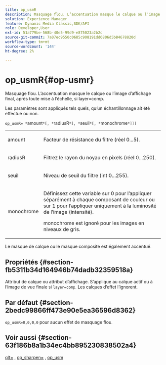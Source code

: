 ```yaml
---
title: op_usmR
description: Masquage flou. L’accentuation masque le calque ou l’image d’affichage final, après toute mise à l’échelle, si layer=comp.
solution: Experience Manager
feature: Dynamic Media Classic,SDK/API
role: Developer,User
exl-id: 51a779be-568b-40e5-99d9-e875023a2b2c
source-git-commit: 7a07ec9550c0685c908191dd6806d5b84678820d
workflow-type: tm+mt
source-wordcount: '144'
ht-degree: 2%

---
```


# op_usmR{#op-usmr}

Masquage flou. L’accentuation masque le calque ou l’image d’affichage final, après toute mise à l’échelle, si layer=comp.

Les paramètres sont appliqués tels quels, qu’un échantillonnage ait été effectué ou non.

`op_usmR= *`amount`*[, *`radiusR`*[, *`seuil`*[, *`monochrome`*]]]`

<table id="simpletable_0697E3BCB45F41C494D93A6017ADD2BF"> 
 <tr class="strow"> 
  <td class="stentry"> <p><span class="codeph"><span class="varname"> amount</span></span> </p></td> 
  <td class="stentry"> <p>Facteur de résistance du filtre (réel 0...5). </p></td> 
 </tr> 
 <tr class="strow"> 
  <td class="stentry"> <p><span class="codeph"><span class="varname"> radiusR</span></span> </p></td> 
  <td class="stentry"> <p>Filtrez le rayon du noyau en pixels (réel 0...250). </p></td> 
 </tr> 
 <tr class="strow"> 
  <td class="stentry"> <p><span class="codeph"><span class="varname"> seuil</span></span> </p></td> 
  <td class="stentry"> <p>Niveau de seuil du filtre (int 0...255). </p></td> 
 </tr> 
 <tr class="strow"> 
  <td class="stentry"> <p><span class="codeph"><span class="varname"> monochrome</span></span> </p></td> 
  <td class="stentry"> <p>Définissez cette variable sur 0 pour l’appliquer séparément à chaque composant de couleur ou sur 1 pour l’appliquer uniquement à la luminosité de l’image (intensité). </p> <p><span class="codeph"> <span class="varname"> monochrome</span></span> est ignoré pour les images en niveaux de gris. </p> </td> 
 </tr> 
</table>

Le masque de calque ou le masque composite est également accentué.

## Propriétés {#section-fb5311b34d164946b74dadb32359518a}

Attribut de calque ou attribut d’affichage. S’applique au calque actif ou à l’image de vue finale si `layer=comp`. Les calques d’effet l’ignorent.

## Par défaut {#section-2bedc99866ff473e90e5ea36596d8362}

`op_usmR=0,0,0,0` pour aucun effet de masquage flou.

## Voir aussi {#section-63f186b8a1b34ec4bb895230838502a4}

[qlt=](../../../../../is-api/http-ref/image-serving-api-ref/c-http-protocol-reference/c-command-reference/r-is-http-qlt.md#reference-f69ed0758c784b0385d979820546d352) , [op_sharpen=](../../../../../is-api/http-ref/image-serving-api-ref/c-http-protocol-reference/c-command-reference/r-op-sharpen.md#reference-c32573230c6140f883efdaa201ea8541) , [op_usm](../../../../../is-api/http-ref/image-serving-api-ref/c-http-protocol-reference/c-command-reference/r-op-usm.md#reference-51ac75adadfe4346ab60953192d0a1aa)
